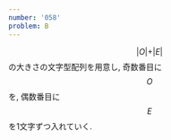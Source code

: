 ```yaml
---
number: '058'
problem: B
---
```

$$ \vert O \vert + \vert E \vert $$ の大きさの文字型配列を用意し, 奇数番目に $$ O $$ を, 偶数番目に $$ E $$ を1文字ずつ入れていく.

